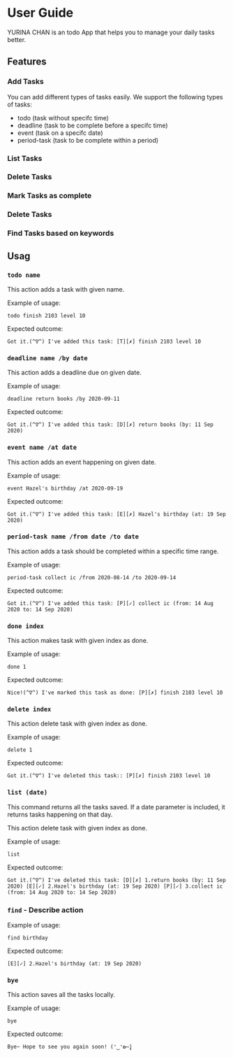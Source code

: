 # User Guide 

YURINA CHAN is an todo App that helps you to manage your daily tasks better.

## Features 

### Add Tasks 
You can add different types of tasks easily. We support the following types of tasks:
- todo (task without specifc time)
- deadline (task to be complete before a specifc time)
- event (task on a specifc date)
- period-task (task to be complete within a period)

### List Tasks

### Delete Tasks 

### Mark Tasks as complete

### Delete Tasks

### Find Tasks based on keywords



## Usag

### `todo name`

This action adds a task with given name.

Example of usage: 

`todo finish 2103 level 10`

Expected outcome:

`Got it.(^∇^) I've added this task:
[T][✗] finish 2103 level 10`


### `deadline name /by date`

This action adds a deadline due on given date.

Example of usage: 

`deadline return books /by 2020-09-11`

Expected outcome:

`Got it.(^∇^) I've added this task:
[D][✗] return books (by: 11 Sep 2020)`


### `event name /at date`

This action adds an event happening on given date.

Example of usage: 

`event Hazel's birthday /at 2020-09-19`

Expected outcome:

`Got it.(^∇^) I've added this task:
[E][✗] Hazel's birthday (at: 19 Sep 2020)`

### `period-task name /from date /to date`

This action adds a task should be completed within a specific time range.

Example of usage: 

`period-task collect ic /from 2020-08-14 /to 2020-09-14`

Expected outcome:

`Got it.(^∇^) I've added this task:
[P][✓] collect ic (from: 14 Aug 2020 to: 14 Sep 2020)`

### `done index`

This action makes task with given index as done.

Example of usage: 

`done 1`

Expected outcome:

`Nice!(^∇^) I've marked this task as done:
[P][✗] finish 2103 level 10`

### `delete index`
 
This action delete task with given index as done.

Example of usage: 

`delete 1`

Expected outcome:

`Got it.(^∇^) I've deleted this task::
[P][✗] finish 2103 level 10`

### `list (date)` 

This command returns all the tasks saved. If a date parameter is included, it returns tasks happening on that day.

This action delete task with given index as done.

Example of usage: 

`list`

Expected outcome:

`Got it.(^∇^) I've deleted this task:
[D][✗] 1.return books (by: 11 Sep 2020)
[E][✓] 2.Hazel's birthday (at: 19 Sep 2020)
[P][✓] 3.collect ic (from: 14 Aug 2020 to: 14 Sep 2020)`

### `find` - Describe action

Example of usage: 

`find birthday`

Expected outcome:

`[E][✓] 2.Hazel's birthday (at: 19 Sep 2020)`

### `bye`

This action saves all the tasks locally.

Example of usage: 

`bye`

Expected outcome:

`Bye~ Hope to see you again soon! (❛‿❛✿̶̥̥)`
